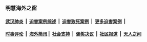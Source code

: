 
### 明慧海外之窗

####  [武汉肺炎](indexes/365.md?t=07121001) &nbsp;|&nbsp;  [迫害案例综述](indexes/328.md?t=07121001) &nbsp;|&nbsp; [迫害致死案例](indexes/277.md?t=07121001)  &nbsp;|&nbsp; [更多迫害案例](indexes/81.md?t=07121001)  &nbsp;|&nbsp; 
####  [时事评论](indexes/19.md?t=07121001) &nbsp;|&nbsp; [海外简讯](indexes/245.md?t=07121001)&nbsp;|&nbsp;  [社会支持](indexes/140.md?t=07121001) &nbsp;|&nbsp; [褒奖决议](indexes/282.md?t=07121001) &nbsp;|&nbsp; [社区报道](indexes/91.md?t=07121001)  &nbsp;|&nbsp; [天人之间](indexes/78.md?t=07121001) 

